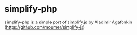 simplify-php
============

simplify-php is a simple port of simplify.js by Vladimir Agafonkin (https://github.com/mourner/simplify-js)
